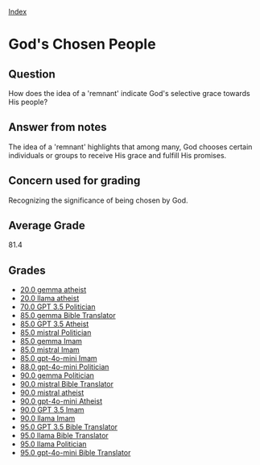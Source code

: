 
[Index](../../index.md)
# God's Chosen People
## Question
How does the idea of a 'remnant' indicate God's selective grace towards His people?

## Answer from notes
The idea of a 'remnant' highlights that among many, God chooses certain individuals or groups to receive His grace and fulfill His promises.

## Concern used for grading
Recognizing the significance of being chosen by God.

## Average Grade
81.4

## Grades
 * [20.0 gemma atheist](../answers/gemma_atheist/God's_Chosen_People.md)
 * [20.0 llama atheist](../answers/llama_atheist/God's_Chosen_People.md)
 * [70.0 GPT 3.5 Politician](../answers/GPT_3.5_Politician/God's_Chosen_People.md)
 * [85.0 gemma Bible Translator](../answers/gemma_Bible_Translator/God's_Chosen_People.md)
 * [85.0 GPT 3.5 Atheist](../answers/GPT_3.5_Atheist/God's_Chosen_People.md)
 * [85.0 mistral Politician](../answers/mistral_Politician/God's_Chosen_People.md)
 * [85.0 gemma Imam](../answers/gemma_Imam/God's_Chosen_People.md)
 * [85.0 mistral Imam](../answers/mistral_Imam/God's_Chosen_People.md)
 * [85.0 gpt-4o-mini Imam](../answers/gpt-4o-mini_Imam/God's_Chosen_People.md)
 * [88.0 gpt-4o-mini Politician](../answers/gpt-4o-mini_Politician/God's_Chosen_People.md)
 * [90.0 gemma Politician](../answers/gemma_Politician/God's_Chosen_People.md)
 * [90.0 mistral Bible Translator](../answers/mistral_Bible_Translator/God's_Chosen_People.md)
 * [90.0 mistral atheist](../answers/mistral_atheist/God's_Chosen_People.md)
 * [90.0 gpt-4o-mini Atheist](../answers/gpt-4o-mini_Atheist/God's_Chosen_People.md)
 * [90.0 GPT 3.5 Imam](../answers/GPT_3.5_Imam/God's_Chosen_People.md)
 * [90.0 llama Imam](../answers/llama_Imam/God's_Chosen_People.md)
 * [95.0 GPT 3.5 Bible Translator](../answers/GPT_3.5_Bible_Translator/God's_Chosen_People.md)
 * [95.0 llama Bible Translator](../answers/llama_Bible_Translator/God's_Chosen_People.md)
 * [95.0 llama Politician](../answers/llama_Politician/God's_Chosen_People.md)
 * [95.0 gpt-4o-mini Bible Translator](../answers/gpt-4o-mini_Bible_Translator/God's_Chosen_People.md)
